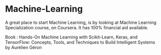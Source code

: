 # Machine-Learning
A great place to start Machine Learning, is by looking at Machine Learning Specialization course, on Coursera. It has 100% financial aid available. 

Book : Hands-On Machine Learning with Scikit-Learn, Keras, and TensorFlow: Concepts, Tools, and Techniques to Build Intelligent Systems by Aurélien Géron
